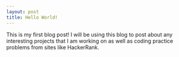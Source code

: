 ```yaml
---
layout: post
title: Hello World!
---
```


This is my first blog post! I will be using this blog to post about any interesting projects that I am working on as well as coding practice problems from sites like HackerRank.
